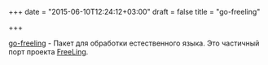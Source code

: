 +++
date = "2015-06-10T12:24:12+03:00"
draft = false
title = "go-freeling"

+++

<p><a href="https://github.com/advancedlogic/go-freeling">go-freeling</a>&nbsp;- Пакет для обработки естественного языка. Это частичный порт проекта&nbsp;<a href="http://nlp.lsi.upc.edu/freeling/">FreeLing</a>.</p>

